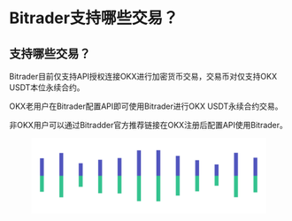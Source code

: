# Bitrader支持哪些交易？



## 支持哪些交易？

Bitrader目前仅支持API授权连接OKX进行加密货币交易，交易币对仅支持OKX USDT本位永续合约。

OKX老用户在Bitrader配置API即可使用Bitrader进行OKX USDT永续合约交易。

非OKX用户可以通过Bitradder官方推荐链接在OKX注册后配置API使用Bitrader。

<figure><img src="../../.gitbook/assets/Pagination.png" alt=""><figcaption></figcaption></figure>

